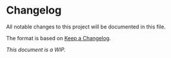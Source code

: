 # Changelog
All notable changes to this project will be documented in this file.

The format is based on [Keep a Changelog](https://keepachangelog.com/en/1.0.0/).

*This document is a WIP.*
